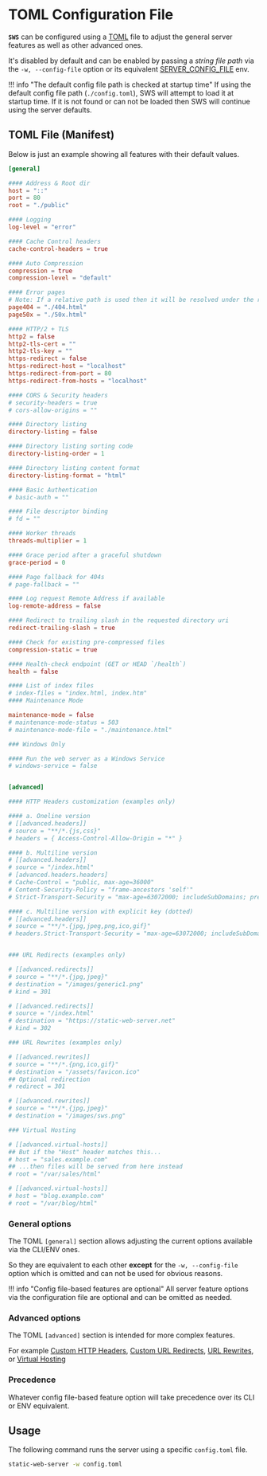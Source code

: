 # TOML Configuration File

**`SWS`** can be configured using a [TOML](https://toml.io/en/) file to adjust the general server features as well as other advanced ones.

It's disabled by default and can be enabled by passing a _string file path_ via the `-w, --config-file` option or its equivalent [SERVER_CONFIG_FILE](./../configuration/environment-variables.md#server_config_file) env.

!!! info "The default config file path is checked at startup time"
    If using the default config file path (`./config.toml`), SWS will attempt to load it at startup time.
    If it is not found or can not be loaded then SWS will continue using the server defaults.

## TOML File (Manifest)

Below is just an example showing all features with their default values.

```toml
[general]

#### Address & Root dir
host = "::"
port = 80
root = "./public"

#### Logging
log-level = "error"

#### Cache Control headers
cache-control-headers = true

#### Auto Compression
compression = true
compression-level = "default"

#### Error pages
# Note: If a relative path is used then it will be resolved under the root directory.
page404 = "./404.html"
page50x = "./50x.html"

#### HTTP/2 + TLS
http2 = false
http2-tls-cert = ""
http2-tls-key = ""
https-redirect = false
https-redirect-host = "localhost"
https-redirect-from-port = 80
https-redirect-from-hosts = "localhost"

#### CORS & Security headers
# security-headers = true
# cors-allow-origins = ""

#### Directory listing
directory-listing = false

#### Directory listing sorting code
directory-listing-order = 1

#### Directory listing content format
directory-listing-format = "html"

#### Basic Authentication
# basic-auth = ""

#### File descriptor binding
# fd = ""

#### Worker threads
threads-multiplier = 1

#### Grace period after a graceful shutdown
grace-period = 0

#### Page fallback for 404s
# page-fallback = ""

#### Log request Remote Address if available
log-remote-address = false

#### Redirect to trailing slash in the requested directory uri
redirect-trailing-slash = true

#### Check for existing pre-compressed files
compression-static = true

#### Health-check endpoint (GET or HEAD `/health`)
health = false

#### List of index files
# index-files = "index.html, index.htm"
#### Maintenance Mode

maintenance-mode = false
# maintenance-mode-status = 503
# maintenance-mode-file = "./maintenance.html"

### Windows Only

#### Run the web server as a Windows Service
# windows-service = false


[advanced]

#### HTTP Headers customization (examples only)

#### a. Oneline version
# [[advanced.headers]]
# source = "**/*.{js,css}"
# headers = { Access-Control-Allow-Origin = "*" }

#### b. Multiline version
# [[advanced.headers]]
# source = "/index.html"
# [advanced.headers.headers]
# Cache-Control = "public, max-age=36000"
# Content-Security-Policy = "frame-ancestors 'self'"
# Strict-Transport-Security = "max-age=63072000; includeSubDomains; preload"

#### c. Multiline version with explicit key (dotted)
# [[advanced.headers]]
# source = "**/*.{jpg,jpeg,png,ico,gif}"
# headers.Strict-Transport-Security = "max-age=63072000; includeSubDomains; preload"


### URL Redirects (examples only)

# [[advanced.redirects]]
# source = "**/*.{jpg,jpeg}"
# destination = "/images/generic1.png"
# kind = 301

# [[advanced.redirects]]
# source = "/index.html"
# destination = "https://static-web-server.net"
# kind = 302

### URL Rewrites (examples only)

# [[advanced.rewrites]]
# source = "**/*.{png,ico,gif}"
# destination = "/assets/favicon.ico"
## Optional redirection
# redirect = 301

# [[advanced.rewrites]]
# source = "**/*.{jpg,jpeg}"
# destination = "/images/sws.png"

### Virtual Hosting

# [[advanced.virtual-hosts]]
## But if the "Host" header matches this...
# host = "sales.example.com"
## ...then files will be served from here instead
# root = "/var/sales/html"

# [[advanced.virtual-hosts]]
# host = "blog.example.com"
# root = "/var/blog/html"
```

### General options

The TOML `[general]` section allows adjusting the current options available via the CLI/ENV ones.

So they are equivalent to each other **except** for the `-w, --config-file` option which is omitted and can not be used for obvious reasons.

!!! info "Config file-based features are optional"
    All server feature options via the configuration file are optional and can be omitted as needed.

### Advanced options

The TOML `[advanced]` section is intended for more complex features.

For example [Custom HTTP Headers](../features/custom-http-headers.md), [Custom URL Redirects](../features/url-redirects.md), [URL Rewrites](../features/url-rewrites.md), or [Virtual Hosting](../features/virtual-hosting.md)

### Precedence

Whatever config file-based feature option will take precedence over its CLI or ENV equivalent.

## Usage

The following command runs the server using a specific `config.toml` file.

```sh
static-web-server -w config.toml
```
